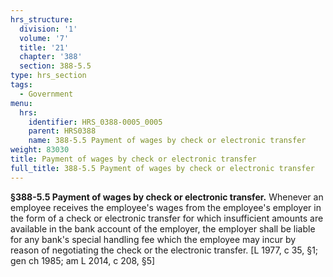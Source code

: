 ```yaml
---
hrs_structure:
  division: '1'
  volume: '7'
  title: '21'
  chapter: '388'
  section: 388-5.5
type: hrs_section
tags:
  - Government
menu:
  hrs:
    identifier: HRS_0388-0005_0005
    parent: HRS0388
    name: 388-5.5 Payment of wages by check or electronic transfer
weight: 83030
title: Payment of wages by check or electronic transfer
full_title: 388-5.5 Payment of wages by check or electronic transfer
---
```

**§388-5.5 Payment of wages by check or electronic transfer.** Whenever an employee receives the employee's wages from the employee's employer in the form of a check or electronic transfer for which insufficient amounts are available in the bank account of the employer, the employer shall be liable for any bank's special handling fee which the employee may incur by reason of negotiating the check or the electronic transfer. [L 1977, c 35, §1; gen ch 1985; am L 2014, c 208, §5]